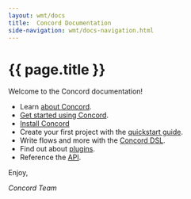 ```yaml
---
layout: wmt/docs
title:  Concord Documentation
side-navigation: wmt/docs-navigation.html
---
```


# {{ page.title }}

Welcome to the Concord documentation!

- Learn [about Concord](../about.html).
- [Get started using Concord](./getting-started/index.html).
- [Install Concord](./getting-started/installation.html)
- Create your first project with the [quickstart guide](./getting-started/quickstart.html).
- Write flows and more with the [Concord DSL](./getting-started/concord-dsl.html).
- Find out about [plugins](./plugins/index.html).
- Reference the [API](./api/index.html).

Enjoy,

_Concord Team_
